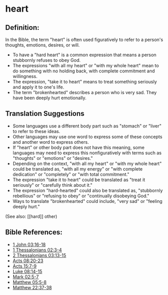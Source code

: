 # heart #

## Definition: ##

In the Bible, the term "heart" is often used figuratively to refer to a person's thoughts, emotions, desires, or will.

* To have a "hard heart" is a common expression that means a person stubbornly refuses to obey God.
* The expressions "with all my heart" or "with my whole heart" mean to do something with no holding back, with complete commitment and willingness.
* The expression, "take it to heart" means to treat something seriously and apply it to one's life.
* The term "brokenhearted" describes a person who is very sad. They have been deeply hurt emotionally.

## Translation Suggestions ##

* Some languages use a different body part such as "stomach" or "liver" to refer to these ideas.
* Other languages may use one word to express some of these concepts and another word to express others.
* If "heart" or other body part does not have this meaning, some languages may need to express this nonfiguratively with terms such as "thoughts" or "emotions" or "desires."
* Depending on the context, "with all my heart" or "with my whole heart" could be translated as, "with all my energy" or "with complete dedication" or "completely" or "with total commitment."
* The expression "take it to heart" could be translated as "treat it seriously" or "carefully think about it."
* The expression "hard-hearted" could also be translated as, "stubbornly rebellious" or "refusing to obey" or "continually disobeying God."
* Ways to translate "brokenhearted" could include, "very sad" or "feeling deeply hurt."

(See also: [[hard]]  other)

## Bible References: ##

* [1 John 03:16-18](https://door43.org/en/bible/notes/1jn/03/16)
* [1 Thessalonians 02:3-4](https://door43.org/en/bible/notes/1th/02/03)
* [2 Thessalonians 03:13-15](https://door43.org/en/bible/notes/2th/03/13)
* [Acts 08:20-23](https://door43.org/en/bible/notes/act/08/20)
* [Acts 15:7-9](https://door43.org/en/bible/notes/act/15/07)
* [Luke 08:14-15](https://door43.org/en/bible/notes/luk/08/14)
* [Mark 02:5-7](https://door43.org/en/bible/notes/mrk/02/05)
* [Matthew 05:5-8](https://door43.org/en/bible/notes/mat/05/05)
* [Matthew 22:37-38](https://door43.org/en/bible/notes/mat/22/37)

